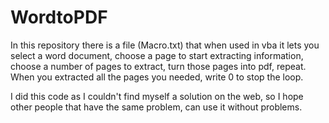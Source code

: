 # WordtoPDF
In this repository there is a file (Macro.txt) that when used in vba it lets you select a word document,
choose a page to start extracting information,
choose a number of pages to extract,
turn those pages into pdf,
repeat.
When you extracted all the pages you needed, write 0 to stop the loop.

I did this code as I couldn't find myself a solution on the web, so I hope other people that have the same problem, can use it without problems.


